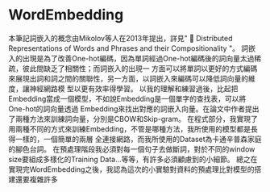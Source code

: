 # WordEmbedding
本筆記詞嵌⼊的概念由Mikolov等⼈在2013年提出，詳⾒" 📄 Distributed Representations of Words and Phrases and their
Compositionality "。
詞嵌⼊的出現是為了改善One-hot編碼，因為單詞經過One-hot編碼後的詞向量太過稀疏，彼此間缺乏了相關性；⽽詞嵌⼊的出現⼀
⽅⾯可以將單詞以更好的⽅式編碼來展現出詞和詞之間的關聯性，另⼀⽅⾯，以詞嵌⼊來編碼可以降低詞向量的維度，讓神經網路模
型以更有效率得學習。
以我的理解和練習過後，⽐起把Embedding當成⼀個模型，不如說Embedding是⼀個單字的查找表，可以將One-hot的詞向量透過
Embedding來找出對應的詞嵌⼊向量。在論⽂中作者提出了兩種⽅法來訓練詞向量，分別是CBOW和Skip-gram。
在程式部分，我實現了⽤兩種不同的⽅式來訓練Embedding，不管是哪種⽅法，我所使⽤的模型都是⻑得⼀樣的，⼀個簡單的兩層
全連接網路，而我所使用的Dataset為卡通辛普森家庭的腳色台詞。
在預處理階段我必須對每一個句子去做斷詞，對於不同的window size要組成多樣化的Training Data...等等，有許多必須顧慮到的小細節。
總之在實現完WordEmbedding之後，我認為這次的小實驗對資料的預處理比對模型的搭建還要複雜許多
